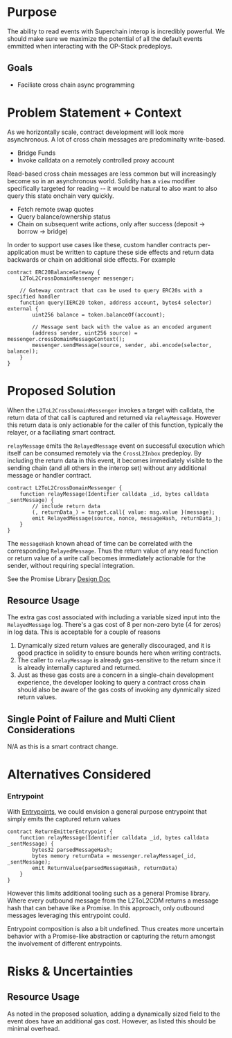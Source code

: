 # Purpose

The ability to read events with Superchain interop is incredibly powerful. We should make sure we maximize the potential of all the default events emmitted when interacting with the OP-Stack predeploys.

## Goals

- Faciliate cross chain async programming

# Problem Statement + Context

As we horizontally scale, contract development will look more asynchronous. A lot of cross chain messages are predominalty write-based.

- Bridge Funds
- Invoke calldata on a remotely controlled proxy account

Read-based cross chain messages are less common but will increasingly become so in an asynchronous world. Solidity has a `view` modifier specifically targeted for reading -- it would be natural to also want to also query this state onchain very quickly.

- Fetch remote swap quotes
- Query balance/ownership status
- Chain on subsequent write actions, only after success (deposit -> borrow -> bridge)

In order to support use cases like these, custom handler contracts per-application must be written to capture these side effects and return data backwards or chain on additional side effects. For example

```solidity
contract ERC20BalanceGateway {
    L2ToL2CrossDomainMessenger messenger;

    // Gateway contract that can be used to query ERC20s with a specified handler
    function query(IERC20 token, address account, bytes4 selector) external {
        uint256 balance = token.balanceOf(account);

        // Message sent back with the value as an encoded argument
        (address sender, uint256 source) = messenger.crossDomainMessageContext();
        messenger.sendMessage(source, sender, abi.encode(selector, balance));
    }
}
```

# Proposed Solution

When the `L2ToL2CrossDomainMessenger` invokes a target with calldata, the return data of that call is captured and returned via `relayMessage`. However this return data is only actionable for the caller of this function, typically the relayer, or a faciliating smart contract.

`relayMessage` emits the `RelayedMessage` event on successful execution which itself can be consumed remotely via the `CrossL2Inbox` predeploy. By including the return data in this event, it becomes immediately visible to the sending chain (and all others in the interop set) without any additional message or handler contract.

```solidity
contract L2ToL2CrossDomainMessenger {
    function relayMessage(Identifier calldata _id, bytes calldata _sentMessage) {
        // include return data
        (, returnData_) = target.call{ value: msg.value }(message);
        emit RelayedMessage(source, nonce, messageHash, returnData_);
    }
}
```

The `messageHash` known ahead of time can be correlated with the corresponding `RelayedMessage`. Thus the return value of any read function or return value of a write call becomes immediately actionable for the sender, without requiring special integration.

See the Promise Library [Design Doc](https://github.com/ethereum-optimism/design-docs/pull/216)

## Resource Usage

The extra gas cost associated with including a variable sized input into the `RelayedMessage` log. There's a gas cost of 8 per non-zero byte (4 for zeros) in log data. This is acceptable for a couple of reasons

1. Dynamically sized return values are generally discouraged, and it is good practice in solidity to ensure bounds here when writing contracts.
2. The caller to `relayMessage` is already gas-sensitive to the return since it is already internally captured and returned.
3. Just as these gas costs are a concern in a single-chain development experience, the developer looking to query a contract cross chain should also be aware of the gas costs of invoking any dynmically sized return values.

## Single Point of Failure and Multi Client Considerations

N/A as this is a smart contract change.

# Alternatives Considered

### Entrypoint

With [Entrypoints](https://github.com/ethereum-optimism/specs/pull/484), we could envision a general purpose entrypoint that simply emits the captured return values

```solidity
contract ReturnEmitterEntrypoint {
    function relayMessage(Identifier calldata _id, bytes calldata _sentMessage) {
        bytes32 parsedMessageHash;
        bytes memory returnData = messenger.relayMessage(_id, _sentMessage);
        emit ReturnValue(parsedMessageHash, returnData)
    }
}
```

However this limits additional tooling such as a general Promise library. Where every outbound message from the L2ToL2CDM returns a message hash that can behave like a Promise. In this approach, only outbound messages leveraging this entrypoint could.

Entrypoint composition is also a bit undefined. Thus creates more uncertain behavior with a Promise-like abstraction or capturing the return amongst the involvement of different entrypoints.

# Risks & Uncertainties

## Resource Usage

As noted in the proposed soluation, adding a dynamically sized field to the event does have an additional gas cost. However, as listed this should be minimal overhead.
